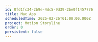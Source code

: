 ```yaml
---
id: 0fd1fc34-2b9e-4dc5-9d39-2be0f1457776
title: Mac App
scheduledTime: 2025-02-26T01:00:00.000Z
project: Motion Storyline
order: 0
persistent: false
---
```


